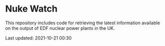 # Nuke Watch

This repository includes code for retrieving the latest information available on the output of EDF nuclear power plants in the UK.

Last updated: 2021-10-21 00:30
